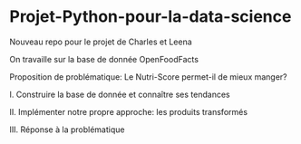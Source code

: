 # Projet-Python-pour-la-data-science
Nouveau repo pour le projet de Charles et Leena


On travaille sur la base de donnée OpenFoodFacts 

Proposition de problématique: 
Le Nutri-Score permet-il de mieux manger? 

I. Construire la base de donnée et connaître ses tendances 

II. Implémenter notre propre approche: les produits transformés

III. Réponse à la problématique 


